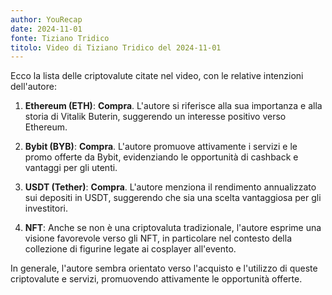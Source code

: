 ```yaml
---
author: YouRecap
date: 2024-11-01
fonte: Tiziano Tridico
titolo: Video di Tiziano Tridico del 2024-11-01
---
```

Ecco la lista delle criptovalute citate nel video, con le relative intenzioni dell'autore:

1. **Ethereum (ETH)**: **Compra**. L'autore si riferisce alla sua importanza e alla storia di Vitalik Buterin, suggerendo un interesse positivo verso Ethereum.

2. **Bybit (BYB)**: **Compra**. L'autore promuove attivamente i servizi e le promo offerte da Bybit, evidenziando le opportunità di cashback e vantaggi per gli utenti.

3. **USDT (Tether)**: **Compra**. L'autore menziona il rendimento annualizzato sui depositi in USDT, suggerendo che sia una scelta vantaggiosa per gli investitori.

4. **NFT**: Anche se non è una criptovaluta tradizionale, l'autore esprime una visione favorevole verso gli NFT, in particolare nel contesto della collezione di figurine legate ai cosplayer all'evento.

In generale, l'autore sembra orientato verso l'acquisto e l'utilizzo di queste criptovalute e servizi, promuovendo attivamente le opportunità offerte.
